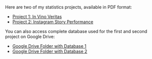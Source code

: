Here are two of my statistics projects, available in PDF format:
- [Project 1: In Vino Veritas](https://github.com/viviana-04/statsprojects/blob/57517270cb621cc38674947a51e1a39e6a90e0f2/In%20Vino%20Veritas.pdf)
- [Project 2: Instagram Story Performance](https://github.com/viviana-04/statsprojects/blob/69b2325f7e2b81583230d1fcb2e1ae012e221dbf/Instagram%20Story%20Performance.pdf)

You can also access complete database used for the first and second project on Google Drive: 
- [Google Drive Folder with Database 1](https://drive.google.com/drive/folders/1_tS5OxCTEt8PU7Pyctvmmit1wXoXTm0a)
- [Google Drive Folder with Database 2](https://drive.google.com/drive/folders/1_tS5OxCTEt8PU7Pyctvmmit1wXoXTm0a)
